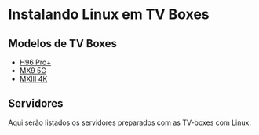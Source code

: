 # Instalando Linux em TV Boxes

## Modelos de TV Boxes

- [H96 Pro+](./h96-pro-plus/readme.md)
- [MX9 5G](./mx9-5g/readme.md)
- [MXIII 4K](./mxiii/readme.md)

## Servidores

Aqui serão listados os servidores preparados com as TV-boxes com Linux.